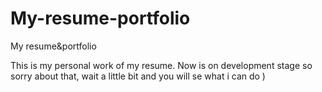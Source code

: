 # My-resume-portfolio
My resume&amp;portfolio

This is my personal work of my resume. Now is on development stage so sorry about that, wait a little bit and you will se what i can do )
